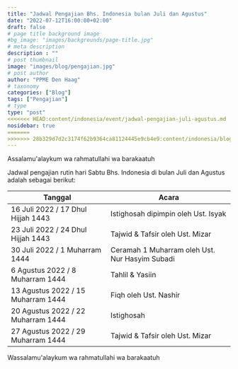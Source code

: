 ```yaml
---
title: "Jadwal Pengajian Bhs. Indonesia bulan Juli dan Agustus"
date: "2022-07-12T16:00:00+02:00"
draft: false
# page title background image
#bg_image: "images/backgrounds/page-title.jpg"
# meta description
description : ""
# post thumbnail
image: "images/blog/pengajian.jpg"
# post author
author: "PPME Den Haag"
# taxonomy
categories: ["Blog"]
tags: ["Pengajian"]
# type
type: "post"
<<<<<<< HEAD:content/indonesia/event/jadwal-pengajian-juli-agustus.md
nosidebar: true
=======
>>>>>>> 28b329d7d2c3174f62b9364ca81124445e9cb4e9:content/indonesia/blog/jadwal-pengajian-juli-agustus.md
---
```


Assalamu'alaykum wa rahmatullahi wa barakaatuh

Jadwal pengajian rutin hari Sabtu Bhs. Indonesia di bulan Juli dan Agustus adalah sebagai berikut:


| Tanggal  | Acara |
|--------|-------|
| 16 Juli 2022 / 17 Dhul Hijjah 1443 | Istighosah dipimpin oleh Ust. Isyak |
| 23 Juli 2022 / 24 Dhul Hijjah 1443 | Tajwid & Tafsir oleh Ust. Mizar | 
| 30 Juli 2022 / 1 Muharram 1444 | Ceramah 1 Muharram oleh Ust. Nur Hasyim Subadi | 
| 6 Agustus 2022 / 8 Muharram 1444 | Tahlil & Yasiin |
| 13 Agustus 2022 / 15 Muharram 1444 | Fiqh oleh Ust. Nashir | 
| 20 Agustus 2022 / 22 Muharram 1444 | Istighosah |
| 27 Agustus 2022 / 29 Muharram 1444 | Tajwid & Tafsir oleh Ust. Mizar |


Wassalamu'alaykum wa rahmatullahi wa barakaatuh